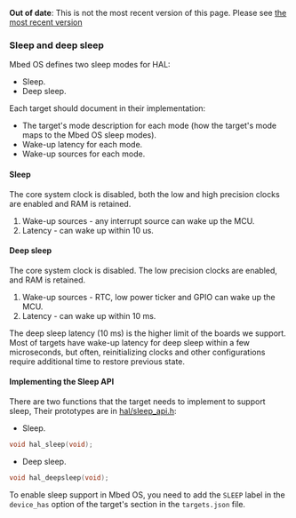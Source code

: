 <span class="warnings">**Out of date**: This is not the most recent version of this page. Please see [the most recent version](y)</span>
### Sleep and deep sleep

Mbed OS defines two sleep modes for HAL:

- Sleep.
- Deep sleep.

Each target should document in their implementation:

- The target's mode description for each mode (how the target's mode maps to the Mbed OS sleep modes).
- Wake-up latency for each mode.
- Wake-up sources for each mode.

#### Sleep

The core system clock is disabled, both the low and high precision clocks are enabled and RAM is retained.

1. Wake-up sources - any interrupt source can wake up the MCU.
1. Latency - can wake up within 10 us.

#### Deep sleep

The core system clock is disabled. The low precision clocks are enabled, and RAM is retained.

1. Wake-up sources - RTC, low power ticker and GPIO can wake up the MCU.
1. Latency - can wake up within 10 ms.

The deep sleep latency (10 ms) is the higher limit of the boards we support. Most of targets have wake-up latency for deep sleep within a few microseconds, but often, reinitializing clocks and other configurations require additional time to restore previous state.

#### Implementing the Sleep API

There are two functions that the target needs to implement to support sleep, Their prototypes are in <a href="/docs/v5.6/mbed-os-api-doxy/sleep__api_8h_source.html" target="_blank">hal/sleep_api.h</a>:

- Sleep.

```c++
void hal_sleep(void);
```

- Deep sleep.

```c++
void hal_deepsleep(void);
```

To enable sleep support in Mbed OS, you need to add the `SLEEP` label in the `device_has` option of the target's section in the `targets.json` file.
